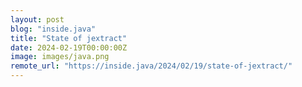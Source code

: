 ```yaml
---
layout: post
blog: "inside.java"
title: "State of jextract"
date: 2024-02-19T00:00:00Z
image: images/java.png
remote_url: "https://inside.java/2024/02/19/state-of-jextract/"
---
```

